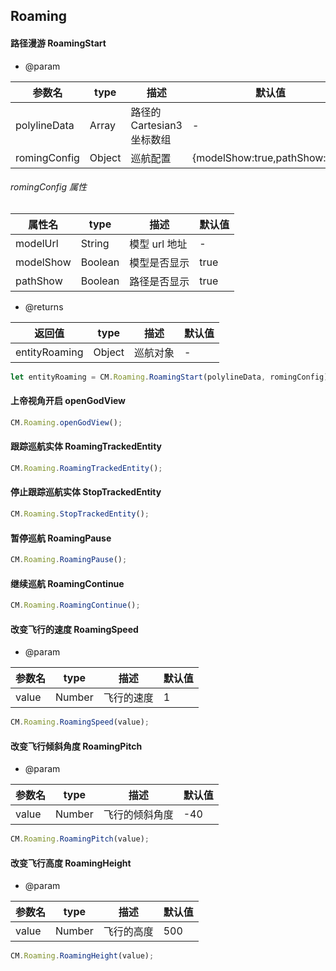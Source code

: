 <!--
 * @Author:
 * @Date: 2023-11-28 14:19:23
 * @LastEditTime: 2023-11-28 15:00:47
 * @LastEditors: Please set LastEditors
 * @Description:
-->

## Roaming

#### 路径漫游 RoamingStart

- @param

| 参数名       | type   | 描述                       | 默认值                         |
| ------------ | ------ | -------------------------- | ------------------------------ |
| polylineData | Array  | 路径的 Cartesian3 坐标数组 | -                              |
| romingConfig | Object | 巡航配置                   | {modelShow:true,pathShow:true} |

###### romingConfig 属性

| 属性名    | type    | 描述          | 默认值 |
| --------- | ------- | ------------- | ------ |
| modelUrl  | String  | 模型 url 地址 | -      |
| modelShow | Boolean | 模型是否显示  | true   |
| pathShow  | Boolean | 路径是否显示  | true   |

- @returns

| 返回值        | type   | 描述     | 默认值 |
| ------------- | ------ | -------- | ------ |
| entityRoaming | Object | 巡航对象 | -      |

```js
let entityRoaming = CM.Roaming.RoamingStart(polylineData, romingConfig);
```

#### 上帝视角开启 openGodView

```js
CM.Roaming.openGodView();
```

#### 跟踪巡航实体 RoamingTrackedEntity

```js
CM.Roaming.RoamingTrackedEntity();
```

#### 停止跟踪巡航实体 StopTrackedEntity

```js
CM.Roaming.StopTrackedEntity();
```

#### 暂停巡航 RoamingPause

```js
CM.Roaming.RoamingPause();
```

#### 继续巡航 RoamingContinue

```js
CM.Roaming.RoamingContinue();
```

#### 改变飞行的速度 RoamingSpeed

- @param

| 参数名 | type   | 描述       | 默认值 |
| ------ | ------ | ---------- | ------ |
| value  | Number | 飞行的速度 | 1      |

```js
CM.Roaming.RoamingSpeed(value);
```

#### 改变飞行倾斜角度 RoamingPitch

- @param

| 参数名 | type   | 描述           | 默认值 |
| ------ | ------ | -------------- | ------ |
| value  | Number | 飞行的倾斜角度 | -40    |

```js
CM.Roaming.RoamingPitch(value);
```

#### 改变飞行高度 RoamingHeight

- @param

| 参数名 | type   | 描述       | 默认值 |
| ------ | ------ | ---------- | ------ |
| value  | Number | 飞行的高度 | 500    |

```js
CM.Roaming.RoamingHeight(value);
```
